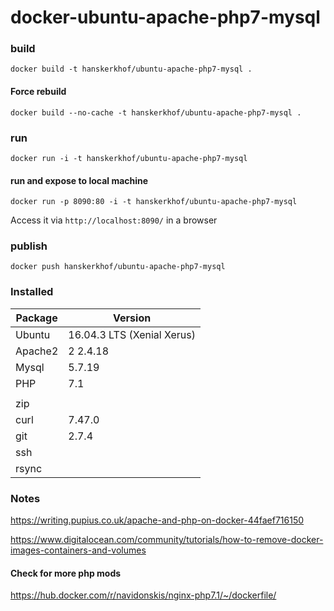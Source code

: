 # docker-ubuntu-apache-php7-mysql

### build
    docker build -t hanskerkhof/ubuntu-apache-php7-mysql .
    
#### Force rebuild
    docker build --no-cache -t hanskerkhof/ubuntu-apache-php7-mysql .

### run
    docker run -i -t hanskerkhof/ubuntu-apache-php7-mysql

#### run and expose to local machine
    docker run -p 8090:80 -i -t hanskerkhof/ubuntu-apache-php7-mysql

Access it via `http://localhost:8090/` in a browser


### publish
    docker push hanskerkhof/ubuntu-apache-php7-mysql
    
### Installed

| Package     | Version                    |
| ------------|----------------------------|
| Ubuntu      | 16.04.3 LTS (Xenial Xerus) |
| Apache2     | 2 2.4.18                   |
| Mysql       | 5.7.19                     |
| PHP         | 7.1                        |
|             |                            |
| zip         |                            |
| curl        | 7.47.0                     |
| git         | 2.7.4                      |
| ssh         |                            |
| rsync       |                            |

### Notes

https://writing.pupius.co.uk/apache-and-php-on-docker-44faef716150

https://www.digitalocean.com/community/tutorials/how-to-remove-docker-images-containers-and-volumes

#### Check for more php mods
https://hub.docker.com/r/navidonskis/nginx-php7.1/~/dockerfile/
